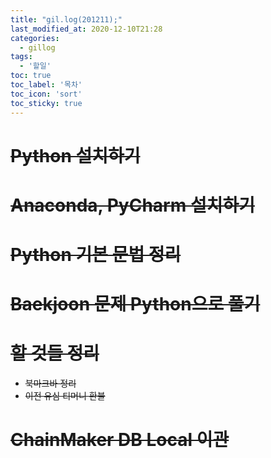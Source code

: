 ```yaml
---
title: "gil.log(201211);"
last_modified_at: 2020-12-10T21:28
categories: 
  - gillog
tags: 
  - '할일'
toc: true
toc_label: '목차'
toc_icon: 'sort'
toc_sticky: true
---
```

# ~~Python 설치하기~~

# ~~Anaconda, PyCharm 설치하기~~

# ~~Python 기본 문법 정리~~

# ~~Baekjoon 문제 Python으로 풀기~~

# ~~할 것들 정리~~
- ~~북마크바 정리~~
- ~~이전 유심 티머니 환불~~


# ~~ChainMaker DB Local 이관~~